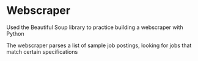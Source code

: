 # Webscraper

Used the Beautiful Soup library to practice building a webscraper with Python

The webscraper parses a list of sample job postings, looking for jobs that match certain specifications
